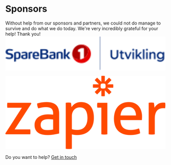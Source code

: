 # Sponsors

Without help from our sponsors and partners, we could not do manage to survive and do what we do today. We're very incredibly grateful for your help! Thank you!
[<img src="img/SB1U.png" width="500" alt="Thank Sparebank1 Utvikling">](https://sparebank1.dev/)

[<img src="zapier.png" width="500" alt="Thank you Zapier">](https://zapier.com/)

Do you want to help? [Get in touch](kontakt.md)
